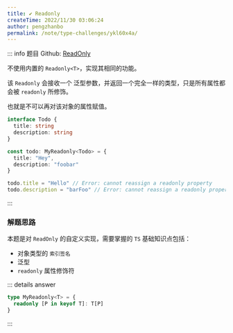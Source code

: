 ```yaml
---
title: ✔️ Readonly
createTime: 2022/11/30 03:06:24
author: pengzhanbo
permalink: /note/type-challenges/ykl60x4a/
---
```


::: info 题目
Github: [ReadOnly](https://github.com/type-challenges/type-challenges/blob/main/questions/00007-easy-readonly/)

不使用内置的 `Readonly<T>`，实现其相同的功能。

该 `Readonly` 会接收一个 泛型参数，并返回一个完全一样的类型，只是所有属性都会被 `readonly` 所修饰。

也就是不可以再对该对象的属性赋值。
```ts
interface Todo {
  title: string
  description: string
}

const todo: MyReadonly<Todo> = {
  title: "Hey",
  description: "foobar"
}

todo.title = "Hello" // Error: cannot reassign a readonly property
todo.description = "barFoo" // Error: cannot reassign a readonly property
```
:::

### 解题思路

本题是对 `ReadOnly` 的自定义实现，需要掌握的 `TS` 基础知识点包括：

- 对象类型的 `索引签名`
- 泛型
- `readonly` 属性修饰符

::: details answer
```ts
type MyReadonly<T> = {
  readonly [P in keyof T]: T[P]
}
```
:::
